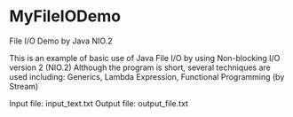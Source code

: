 # MyFileIODemo
File I/O Demo by Java NIO.2

This is an example of basic use of Java File I/O by using Non-blocking I/O version 2 (NIO.2)
Although the program is short, several techniques are used including:
Generics, Lambda Expression, Functional Programming (by Stream)

Input file: input_text.txt
Output file: output_file.txt

